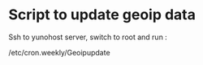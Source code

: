 # Script to update geoip data 

Ssh to yunohost server, switch to root and run :



/etc/cron.weekly/Geoipupdate

